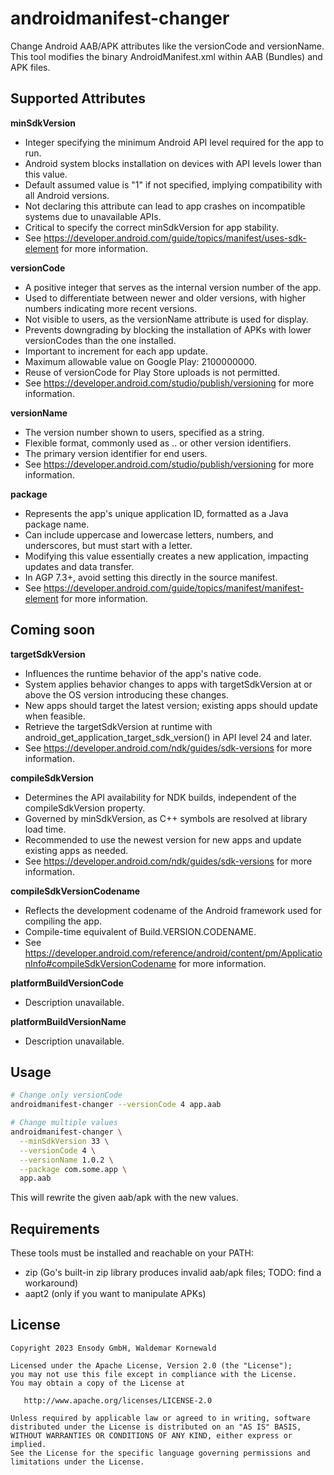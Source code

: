 # androidmanifest-changer

Change Android AAB/APK attributes like the versionCode and versionName. This tool modifies the binary AndroidManifest.xml within AAB (Bundles) and APK files.


## Supported Attributes

**minSdkVersion**
   - Integer specifying the minimum Android API level required for the app to run.
   - Android system blocks installation on devices with API levels lower than this value.
   - Default assumed value is "1" if not specified, implying compatibility with all Android versions.
   - Not declaring this attribute can lead to app crashes on incompatible systems due to unavailable APIs.
   - Critical to specify the correct minSdkVersion for app stability.
   - See https://developer.android.com/guide/topics/manifest/uses-sdk-element for more information.


**versionCode**
   - A positive integer that serves as the internal version number of the app.
   - Used to differentiate between newer and older versions, with higher numbers indicating more recent versions.
   - Not visible to users, as the versionName attribute is used for display.
   - Prevents downgrading by blocking the installation of APKs with lower versionCodes than the one installed.
   - Important to increment for each app update.
   - Maximum allowable value on Google Play: 2100000000.
   - Reuse of versionCode for Play Store uploads is not permitted.
   - See https://developer.android.com/studio/publish/versioning for more information.


**versionName**
   - The version number shown to users, specified as a string.
   - Flexible format, commonly used as <major>.<minor>.<point> or other version identifiers.
   - The primary version identifier for end users.
   - See https://developer.android.com/studio/publish/versioning for more information.


**package**
   - Represents the app's unique application ID, formatted as a Java package name.
   - Can include uppercase and lowercase letters, numbers, and underscores, but must start with a letter.
   - Modifying this value essentially creates a new application, impacting updates and data transfer.
   - In AGP 7.3+, avoid setting this directly in the source manifest.
   - See https://developer.android.com/guide/topics/manifest/manifest-element for more information.


## Coming soon

**targetSdkVersion**
   - Influences the runtime behavior of the app's native code.
   - System applies behavior changes to apps with targetSdkVersion at or above the OS version introducing these changes.
   - New apps should target the latest version; existing apps should update when feasible.
   - Retrieve the targetSdkVersion at runtime with android_get_application_target_sdk_version() in API level 24 and later.
   - See https://developer.android.com/ndk/guides/sdk-versions for more information.


**compileSdkVersion**
   - Determines the API availability for NDK builds, independent of the compileSdkVersion property.
   - Governed by minSdkVersion, as C++ symbols are resolved at library load time.
   - Recommended to use the newest version for new apps and update existing apps as needed.
   - See https://developer.android.com/ndk/guides/sdk-versions for more information.


**compileSdkVersionCodename**
   - Reflects the development codename of the Android framework used for compiling the app.
   - Compile-time equivalent of Build.VERSION.CODENAME.
   - See https://developer.android.com/reference/android/content/pm/ApplicationInfo#compileSdkVersionCodename for more information.


**platformBuildVersionCode**
   - Description unavailable.


**platformBuildVersionName**
   - Description unavailable.


## Usage

```bash
# Change only versionCode
androidmanifest-changer --versionCode 4 app.aab

# Change multiple values
androidmanifest-changer \
  --minSdkVersion 33 \
  --versionCode 4 \
  --versionName 1.0.2 \
  --package com.some.app \
  app.aab
```

This will rewrite the given aab/apk with the new values.


## Requirements

These tools must be installed and reachable on your PATH:

* zip (Go's built-in zip library produces invalid aab/apk files; TODO: find a workaround)
* aapt2 (only if you want to manipulate APKs)


## License

```
Copyright 2023 Ensody GmbH, Waldemar Kornewald

Licensed under the Apache License, Version 2.0 (the "License");
you may not use this file except in compliance with the License.
You may obtain a copy of the License at

   http://www.apache.org/licenses/LICENSE-2.0

Unless required by applicable law or agreed to in writing, software
distributed under the License is distributed on an "AS IS" BASIS,
WITHOUT WARRANTIES OR CONDITIONS OF ANY KIND, either express or implied.
See the License for the specific language governing permissions and
limitations under the License.
```
